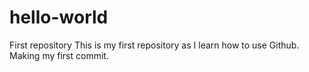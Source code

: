 # hello-world
First repository
This is my first repository as I learn how to use Github. Making my first commit.
